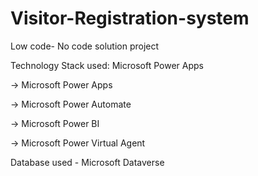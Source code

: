 # Visitor-Registration-system
Low code- No code solution project

Technology Stack used: Microsoft Power Apps

-> Microsoft Power Apps

-> Microsoft Power Automate

-> Microsoft Power BI

-> Microsoft Power Virtual Agent

 Database used - Microsoft Dataverse
